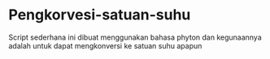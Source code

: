 # Pengkorvesi-satuan-suhu
Script sederhana ini dibuat menggunakan bahasa phyton dan kegunaannya adalah untuk dapat mengkonversi ke satuan suhu apapun
